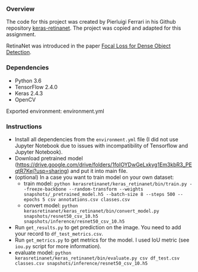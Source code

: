 ### Overview

The code for this project was created by Pierluigi Ferrari in his Github repository [keras-retinanet](https://github.com/fizyr/keras-retinanet). The project was copied and adapted for this assignment.

RetinaNet was introduced in the paper [Focal Loss for Dense Object Detection](https://arxiv.org/abs/1708.02002).

### Dependencies

* Python 3.6
* TensorFlow 2.4.0
* Keras 2.4.3
* OpenCV

Exported environment: environment.yml

### Instructions

 * Install all dependencies from the `environment.yml` file (I did not use Jupyter Notebook due to issues with incompatibility of Tensorflow and Jupyter Notebook).
 * Download pretrained model (https://drive.google.com/drive/folders/1foIOYDwGeLxkyg1Em3kbR3_PEqtR7Kej?usp=sharing) and put it into main file.
 * (optional) In a case you want to train model on your own dataset:
      + train model: `python kerasretinanet/keras_retinanet/bin/train.py --freeze-backbone --random-transform --weights snapshots/_pretrained_model.h5 --batch-size 8 --steps 500 --epochs 5 csv annotations.csv classes.csv`
      + convert model: `python kerasretinanet/keras_retinanet/bin/convert_model.py snapshots/resnet50_csv_10.h5 snapshots/inference/resnet50_csv_10.h5`
* Run `get_results.py` to get prediction on the image. You need to add your record to `df_test_metrics.csv`.
* Run `get_metrics.py` to get metrics for the model. I used IoU metric (see `iou.py` script for more information). 
* evaluate model: `python kerasretinanet/keras_retinanet/bin/evaluate.py csv df_test.csv classes.csv snapshots/inference/resnet50_csv_10.h5`
